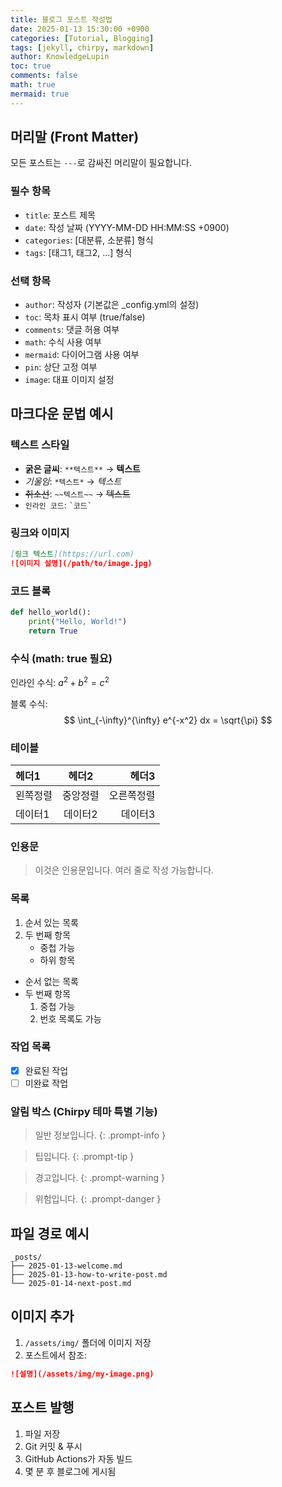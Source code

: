 ```yaml
---
title: 블로그 포스트 작성법
date: 2025-01-13 15:30:00 +0900
categories: [Tutorial, Blogging]
tags: [jekyll, chirpy, markdown]
author: KnowledgeLupin
toc: true
comments: false
math: true
mermaid: true
---
```


## 머리말 (Front Matter)
모든 포스트는 `---`로 감싸진 머리말이 필요합니다.

### 필수 항목
- `title`: 포스트 제목
- `date`: 작성 날짜 (YYYY-MM-DD HH:MM:SS +0900)
- `categories`: [대분류, 소분류] 형식
- `tags`: [태그1, 태그2, ...] 형식

### 선택 항목
- `author`: 작성자 (기본값은 _config.yml의 설정)
- `toc`: 목차 표시 여부 (true/false)
- `comments`: 댓글 허용 여부
- `math`: 수식 사용 여부
- `mermaid`: 다이어그램 사용 여부
- `pin`: 상단 고정 여부
- `image`: 대표 이미지 설정

## 마크다운 문법 예시

### 텍스트 스타일
- **굵은 글씨**: `**텍스트**` → **텍스트**
- *기울임*: `*텍스트*` → *텍스트*
- ~~취소선~~: `~~텍스트~~` → ~~텍스트~~
- `인라인 코드`: `` `코드` ``

### 링크와 이미지
```markdown
[링크 텍스트](https://url.com)
![이미지 설명](/path/to/image.jpg)
```

### 코드 블록
```python
def hello_world():
    print("Hello, World!")
    return True
```

### 수식 (math: true 필요)
인라인 수식: $a^2 + b^2 = c^2$

블록 수식:
$$
\int_{-\infty}^{\infty} e^{-x^2} dx = \sqrt{\pi}
$$

### 테이블
| 헤더1 | 헤더2 | 헤더3 |
|:------|:-----:|------:|
| 왼쪽정렬 | 중앙정렬 | 오른쪽정렬 |
| 데이터1 | 데이터2 | 데이터3 |

### 인용문
> 이것은 인용문입니다.
> 여러 줄로 작성 가능합니다.

### 목록
1. 순서 있는 목록
2. 두 번째 항목
   - 중첩 가능
   - 하위 항목

- 순서 없는 목록
- 두 번째 항목
  1. 중첩 가능
  2. 번호 목록도 가능

### 작업 목록
- [x] 완료된 작업
- [ ] 미완료 작업

### 알림 박스 (Chirpy 테마 특별 기능)
> 일반 정보입니다.
{: .prompt-info }

> 팁입니다.
{: .prompt-tip }

> 경고입니다.
{: .prompt-warning }

> 위험입니다.
{: .prompt-danger }

## 파일 경로 예시
```
_posts/
├── 2025-01-13-welcome.md
├── 2025-01-13-how-to-write-post.md
└── 2025-01-14-next-post.md
```

## 이미지 추가
1. `/assets/img/` 폴더에 이미지 저장
2. 포스트에서 참조:
```markdown
![설명](/assets/img/my-image.png)
```

## 포스트 발행
1. 파일 저장
2. Git 커밋 & 푸시
3. GitHub Actions가 자동 빌드
4. 몇 분 후 블로그에 게시됨